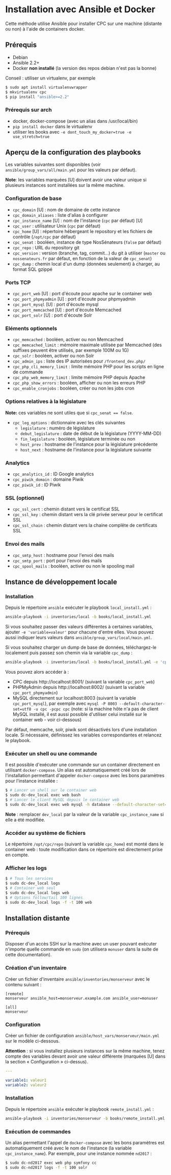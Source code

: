 # Installation avec Ansible et Docker

Cette méthode utilise Ansible pour installer CPC sur une machine (distante ou non) à l'aide de containers docker.

## Prérequis

* Debian
* Ansible 2.2+
* Docker **non installé** (la version des repos debian n'est pas la bonne)

Conseil : utiliser un virtualenv, par exemple

```sh
$ sudo apt install virtualenvwrapper
$ mkvirtualenv cpc
$ pip install "ansible>=2.2"
```

### Prérequis sur arch

* docker, docker-compose (avec un alias dans /usr/local/bin)
* `pip install docker` dans le virtualenv
* utiliser les books avec `-e dont_touch_my_docker=true -e use_stretch=true`

## Aperçu de la configuration des playbooks

Les variables suivantes sont disponibles (voir `ansible/group_vars/all/main.yml` pour les valeurs par défaut).

**Note**: les variables marquées [U] doivent avoir une valeur unique si plusieurs instances sont installées sur la même machine.

### Configuration de base

* `cpc_domain` [U] : nom de domaine de cette instance
* `cpc_domain_aliases` : liste d'alias à configurer
* `cpc_instance_name` [U] : nom de l'instance (`cpc` par défaut) [U]
* `cpc_user` : utilisateur Unix (`cpc` par défaut)
* `cpc_home` [U] : répertoire hébergeant le repository et les fichiers de contrôle (`/opt/cpc` par défaut)
* `cpc_senat` : booléen, instance de type NosSénateurs (`false` par défaut)
* `cpc_repo` : URL du repository git
* `cpc_version` : version (branche, tag, commit...) du git à utiliser (`master` ou `nossenateurs.fr` par défaut, en fonction de la valeur de `cpc_senat`)
* `cpc_dump` : chemin local d'un dump (données seulement) à charger, au format SQL gzippé

### Ports TCP

* `cpc_port_web` [U] : port d'écoute pour apache sur le container web
* `cpc_port_phpmyadmin` [U] : port d'écoute pour phpmyadmin
* `cpc_port_mysql` [U] : port d'écoute mysql
* `cpc_port_memcached` [U] : port d'écoute Memcached
* `cpc_port_solr` [U] : port d'écoute Solr

### Eléments optionnels

* `cpc_memcached` : booléen, activer ou non Memcached
* `cpc_memcached_limit` : mémoire maximale utilisée par Memcached (des suffixes peuvent être utilisés, par exemple 100M ou 1G)
* `cpc_solr` : booléen, activer ou non Solr
* `cpc_admin_ips` : liste des IP autorisées pour `/frontend_dev.php/`
* `cpc_php_cli_memory_limit` : limite mémoire PHP pour les scripts en ligne de commande
* `cpc_php_web_memory_limit` : limite mémoire PHP depuis Apache
* `cpc_php_show_errors` : booléen, afficher ou non les erreurs PHP
* `cpc_enable_cronjobs` : booléen, créer ou non les jobs cron

### Options relatives à la législature

**Note:** ces variables ne sont utiles que si `cpc_senat == false`.

* `cpc_leg_options` : dictionnaire avec les clés suivantes
  * `legislature` : numéro de législature
  * `debut_legislature` : date de début de la législature (YYYY-MM-DD)
  * `fin_legislature` : booléen, législature terminée ou non
  * `host_prev` : hostname de l'instance pour la législature précédente
  * `host_next` : hostname de l'instance pour la législature suivante

### Analytics

* `cpc_analytics_id` : ID Google analytics
* `cpc_piwik_domain` : domaine Piwik
* `cpc_piwik_id` : ID Piwik

### SSL (optionnel)

* `cpc_ssl_cert` : chemin distant vers le certificat SSL
* `cpc_ssl_key` : chemin distant vers la clé privée serveur pour le certificat SSL
* `cpc_ssl_chain` : chemin distant vers la chaine complête de certificats SSL

### Envoi des mails

* `cpc_smtp_host` : hostname pour l'envoi des mails
* `cpc_smtp_port` : port pour l'envoi des mails
* `cpc_spool_mails` : booléen, activer ou non le spooling mail

## Instance de développement locale

### Installation

Depuis le répertoire `ansible` exécuter le playbook `local_install.yml` :

```sh
ansible-playbook -i inventories/local -b books/local_install.yml
```

Si vous souhaitez passer des valeurs différentes à certaines variables, ajouter `-e 'variable=valeur'` pour chacune d'entre elles. Vous pouvez aussi indiquer leurs valeurs dans `ansible/group_vars/local/main.yml`.

Si vous souhaitez charger un dump de base de données, téléchargez-le localement puis passez son chemin via la variable `cpc_dump` :

```sh
ansible-playbook -i inventories/local -b books/local_install.yml -e 'cpc_dump=/path/to/dump.sql.gz'
```

Vous pouvez alors accéder à :

* CPC depuis http://localhost:8001/ (suivant la variable `cpc_port_web`)
* PHPMyAdmin depuis http://localhost:8002/ (suivant la variable `cpc_port_phpmyadmin`)
* MySQL directement sur localhost:8003 (suivant la variable `cpc_port_mysql`), par exemple avec `mysql -P 8003 --default-character-set=utf8 -u cpc -pcpc cpc` (note: si la machine hôte n'a pas de client MySQL installé, il est aussi possible d'utiliser celui installé sur le container web - voir ci-dessous)

Par défaut, memcache, solr, piwik sont désactivés lors d'une installation locale. Si nécessaire, définissez les variables correspondantes et relancez le playbook.

### Exécuter un shell ou une commande

Il est possible d'exécuter une commande sur un container directement en utilisant `docker-compose`. Un alias est automatiquement créé lors de l'installation permettant d'appeler `docker-compose` avec les bons paramètres pour l'instance installée :

```sh
$ # Lancer un shell sur le container web
$ sudo dc-dev_local exec web bash
$ # Lancer le client MySQL depuis le container web
$ sudo dc-dev_local exec web mysql -h database --default-character-set=utf8 -u cpc -pcpc cpc
```

**Note** : remplacer `dev_local` par la valeur de la variable `cpc_instance_name` si elle a été modifiée.

### Accéder au système de fichiers

Le répertoire `/opt/cpc/repo` (suivant la variable `cpc_home`) est monté dans le container web : toute modification dans ce répertoire est directement prise en compte.

### Afficher les logs

```sh
$ # Tous les services
$ sudo dc-dev_local logs
$ # Container web seul
$ sudo dc-dev_local logs web
$ # Options follow/tail 100 lignes
$ sudo dc-dev_local logs -f -t 100 web
```

## Installation distante

### Prérequis

Disposer d'un accès SSH sur la machine avec un user pouvant exécuter n'importe quelle commande en `sudo` (on utilisera `monuser` dans la suite de cette documentation).

### Création d'un inventaire

Créer un fichier d'inventaire `ansible/inventories/monserveur` avec le contenu suivant :

```
[remote]
monserveur ansible_host=monserveur.example.com ansible_user=monuser

[all]
monserveur
```

### Configuration

Créer un fichier de configuration `ansible/host_vars/monserveur/main.yml` sur le modèle ci-dessous.

**Attention** : si vous installez plusieurs instances sur la même machine, tenez compte des variables devant avoir une valeur différente (marquées [U] dans la section « Configuration » ci-dessus).

```yaml
---

variable1: valeur1
variable2: valeur2
```

### Installation

Depuis le répertoire `ansible` exécuter le playbook `remote_install.yml` :

```sh
ansible-playbook -i inventories/monserveur -b books/remote_install.yml
```

### Exécution de commandes

Un alias permettant l'appel de `docker-compose` avec les bons paramètres est automatiquement créé avec le nom de l'instance (la variable `cpc_instance_name`). Par exemple, pour une instance nommée `nd2017` :

```sh
$ sudo dc-nd2017 exec web php symfony cc
$ sudo dc-nd2017 logs -f -t 100 solr
```
